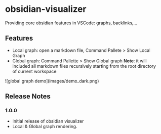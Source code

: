 # obsidian-visualizer  
 
Providing core obsidian features in VSCode: graphs, backlinks,...


## Features 

- Local graph: open a markdown file, Command Pallete > Show Local Graph 
- Global graph: Command Pallette > Show Global graph 
**Note**: it will included all markdown files recursively starting from the root directory of current workspace


\!\[global graph demo\]\(images/demo_dark.png)




## Release Notes 

### 1.0.0

- Initial release of obsidian visualizer
- Local & Global graph rendering.

